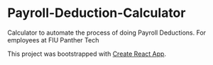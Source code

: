 # Payroll-Deduction-Calculator
Calculator to automate the process of doing Payroll Deductions. For employees at FIU Panther Tech

This project was bootstrapped with [Create React App](https://github.com/facebook/create-react-app).

